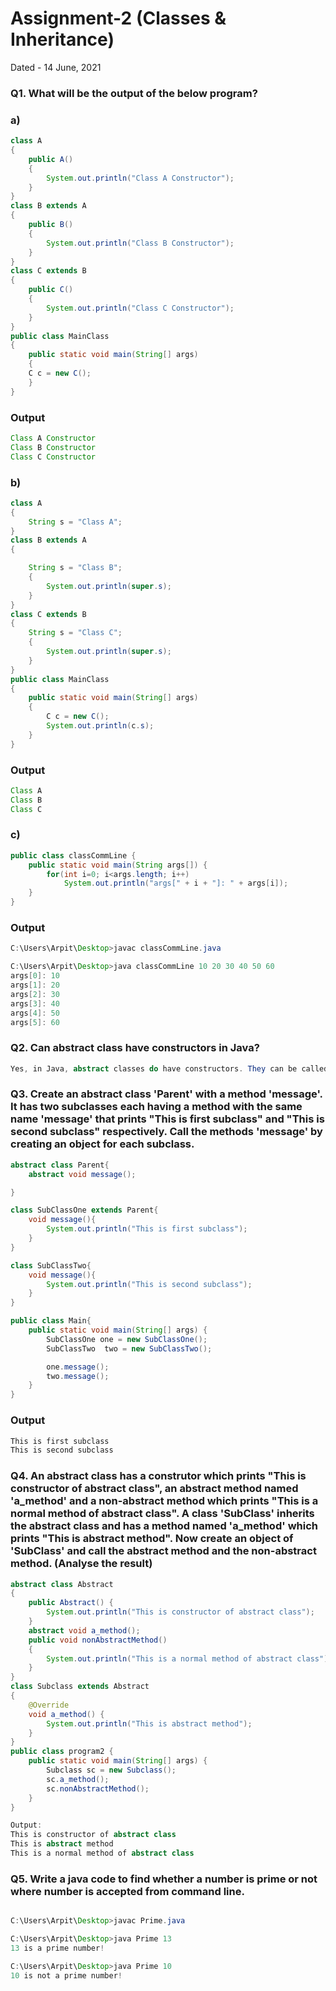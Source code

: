 # Assignment-2 (Classes & Inheritance)
Dated - 14 June, 2021

### Q1. What will be the output of the below program?
### a)

```java
class A
{
    public A()
    {
        System.out.println("Class A Constructor");
    }
}
class B extends A
{
    public B()
    {
        System.out.println("Class B Constructor");
    }
}
class C extends B
{
    public C()
    {
        System.out.println("Class C Constructor");
    }
}
public class MainClass
{
    public static void main(String[] args)
    {
    C c = new C();
    }
}
```

### Output
```java
Class A Constructor
Class B Constructor
Class C Constructor
```


### b)

```java
class A
{
    String s = "Class A";
}
class B extends A
{

    String s = "Class B";
    {
        System.out.println(super.s);
    }
}
class C extends B
{
    String s = "Class C";
    {
        System.out.println(super.s);
    }
}
public class MainClass
{
    public static void main(String[] args)
    {
        C c = new C();
        System.out.println(c.s);
    }
}
```

### Output
```java
Class A
Class B
Class C
```

### c)
```java
public class classCommLine {
    public static void main(String args[]) {
        for(int i=0; i<args.length; i++)
            System.out.println("args[" + i + "]: " + args[i]);
    }
}
```

### Output
```java
C:\Users\Arpit\Desktop>javac classCommLine.java

C:\Users\Arpit\Desktop>java classCommLine 10 20 30 40 50 60
args[0]: 10
args[1]: 20
args[2]: 30
args[3]: 40
args[4]: 50
args[5]: 60
```

### Q2. Can abstract class have constructors in Java?

```java
Yes, in Java, abstract classes do have constructors. They can be called by using the super() keyword.
```

### Q3. Create an abstract class 'Parent' with a method 'message'. It has two subclasses each having a method with the same name 'message' that prints "This is first subclass" and "This is second subclass" respectively. Call the methods 'message' by creating an object for each subclass.

```java
abstract class Parent{
    abstract void message();

}

class SubClassOne extends Parent{
    void message(){
        System.out.println("This is first subclass");
    }
}

class SubClassTwo{
    void message(){
        System.out.println("This is second subclass");
    }
}

public class Main{
    public static void main(String[] args) {
        SubClassOne one = new SubClassOne();
        SubClassTwo  two = new SubClassTwo();

        one.message();
        two.message();
    }
}
```
### Output
```java
This is first subclass
This is second subclass
```

### Q4. An abstract class has a construtor which prints "This is constructor of abstract class", an abstract method named 'a_method' and a non-abstract method which prints "This is a normal method of abstract class". A class 'SubClass' inherits the abstract class and has a method named 'a_method' which prints "This is abstract method". Now create an object of 'SubClass' and call the abstract method and the non-abstract method. (Analyse the result)
```java
abstract class Abstract
{
    public Abstract() {
        System.out.println("This is constructor of abstract class");
    }
    abstract void a_method();
    public void nonAbstractMethod()
    {
        System.out.println("This is a normal method of abstract class");
    }
}
class Subclass extends Abstract
{
    @Override
    void a_method() {
        System.out.println("This is abstract method");
    }
}
public class program2 {
    public static void main(String[] args) {
        Subclass sc = new Subclass();
        sc.a_method();
        sc.nonAbstractMethod();
    }
}
```

```java
Output:
This is constructor of abstract class
This is abstract method
This is a normal method of abstract class
```

### Q5. Write a java code to find whether a number is prime or not where number is accepted from command line.

```java

C:\Users\Arpit\Desktop>javac Prime.java

C:\Users\Arpit\Desktop>java Prime 13
13 is a prime number!

C:\Users\Arpit\Desktop>java Prime 10
10 is not a prime number!

```
